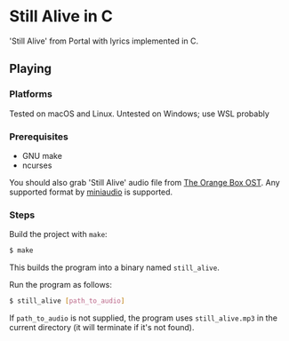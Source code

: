 # Still Alive in C

'Still Alive' from Portal with lyrics implemented in C.

## Playing

### Platforms

Tested on macOS and Linux.
Untested on Windows; use WSL probably

### Prerequisites

- GNU make
- ncurses

You should also grab 'Still Alive' audio file from [The Orange Box OST](https://half-life.fandom.com/wiki/The_Orange_Box_soundtrack).
Any supported format by [miniaudio](https://github.com/mackron/miniaudio) is supported.

### Steps

Build the project with `make`:
```sh
$ make
```

This builds the program into a binary named `still_alive`.

Run the program as follows:
```sh
$ still_alive [path_to_audio]
```
If `path_to_audio` is not supplied, the program uses `still_alive.mp3` in the current directory (it will terminate if it's not found).
